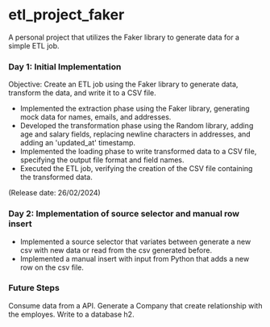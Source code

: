 # etl_project_faker
A personal project that utilizes the Faker library to generate data for a simple ETL job.

### Day 1: Initial Implementation
Objective: Create an ETL job using the Faker library to generate data, transform the data, and write it to a CSV file.

- Implemented the extraction phase using the Faker library, generating mock data for names, emails, and addresses.
- Developed the transformation phase using the Random library, adding age and salary fields, replacing newline characters in addresses, and adding an 'updated_at' timestamp.
- Implemented the loading phase to write transformed data to a CSV file, specifying the output file format and field names.
- Executed the ETL job, verifying the creation of the CSV file containing the transformed data.

(Release date: 26/02/2024)

### Day 2: Implementation of source selector and manual row insert
- Implemented a source selector that variates between generate a new csv with new data or read from the csv generated before.
- Implemented a manual insert with input from Python that adds a new row on the csv file.

### Future Steps

Consume data from a API.
Generate a Company that create relationship with the employes.
Write to a database h2.